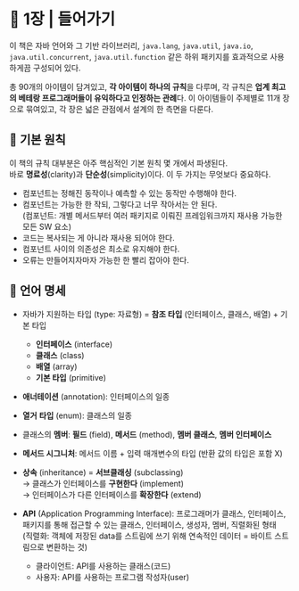 # 🧷 1장 | 들어가기

이 책은 자바 언어와 그 기반 라이브러리, `java.lang`, `java.util`, `java.io`, `java.util.concurrent`, `java.util.function` 같은 하위 패키지를 효과적으로 사용하게끔 구성되어 있다.

총 90개의 아이템이 담겨있고, **각 아이템이 하나의 규칙**을 다루며, 각 규칙은 **업계 최고의 베테랑 프로그래머들이 유익하다고 인정하는 관례**다. 이 아이템들이 주제별로 11개 장으로 묶여있고, 각 장은 넓은 관점에서 설계의 한 측면을 다룬다.

## 💎 기본 원칙

이 책의 규칙 대부분은 아주 핵심적인 기본 원칙 몇 개에서 파생된다.  
바로 **명료성**(clarity)과 **단순성**(simplicity)이다. 이 두 가지는 무엇보다 중요하다.  

- 컴포넌트는 정해진 동작이나 예측할 수 있는 동작만 수행해야 한다.
- 컴포넌트는 가능한 한 작되, 그렇다고 너무 작아서는 안 된다.  
(컴포넌트: 개별 메서드부터 여러 패키지로 이뤄진 프레임워크까지 재사용 가능한 모든 SW 요소)
- 코드는 복사되는 게 아니라 재사용 되어야 한다.
- 컴포넌트 사이의 의존성은 최소로 유지해야 한다.
- 오류는 만들어지자마자 가능한 한 빨리 잡아야 한다.

 

## 💎 언어 명세

- 자바가 지원하는 타입 (type: 자료형) = **참조 타입** (인터페이스, 클래스, 배열) + 기본 타입

  - **인터페이스** (interface)
  - **클래스** (class)
  - **배열** (array)
  - **기본 타입** (primitive)

<p></p>

- **애너테이션** (annotation): 인터페이스의 일종  
- **열거** **타입** (enum): 클래스의 일종  
- 클래스의 **멤버**: **필드** (field), **메서드** (method), **멤버 클래스**, **멤버 인터페이스**  
- **메서드 시그니처**: 메서드 이름 + 입력 매개변수의 타입 (반환 값의 타입은 포함 X)  
- **상속** (inheritance) = **서브클래싱** (subclassing)  
→ 클래스가 인터페이스를 **구현한다** (implement)  
→ 인터페이스가 다른 인터페이스를 **확장한다** (extend)  
- **API** (Application Programming Interface): 프로그래머가 클래스, 인터페이스, 패키지를 통해 접근할 수 있는 클래스, 인터페이스, 생성자, 멤버, 직렬화된 형태  
(직렬화: 객체에 저장된 data를 스트림에 쓰기 위해 연속적인 데이터 = 바이트 스트림으로 변환하는 것)
 
  - 클라이언트: API를 사용하는 클래스(코드)
  - 사용자: API를 사용하는 프로그램 작성자(user)
